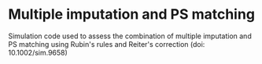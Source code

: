 # Multiple imputation and PS matching
Simulation code used to assess the combination of multiple imputation and PS matching using Rubin's rules and Reiter's correction (doi: 10.1002/sim.9658)
